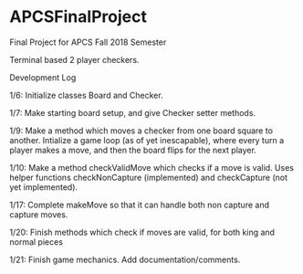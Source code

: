 # APCSFinalProject
Final Project for APCS Fall 2018 Semester

Terminal based 2 player checkers.



Development Log

1/6: Initialize classes Board and Checker.

1/7: Make starting board setup, and give Checker setter methods.

1/9: Make a method which moves a checker from one board square to another. Intialize a game loop (as of yet inescapable), where every turn a player makes a move, and then the board flips for the next player.

1/10: Make a method checkValidMove which checks if a move is valid. Uses helper functions checkNonCapture (implemented) and checkCapture (not yet implemented).

1/17: Complete makeMove so that it can handle both non capture and capture moves.

1/20: Finish methods which check if moves are valid, for both king and normal pieces

1/21: Finish game mechanics. Add documentation/comments.
